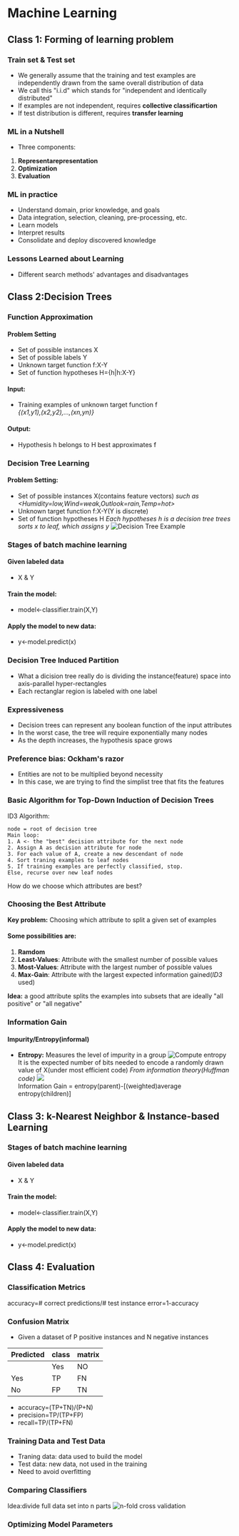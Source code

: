 # Machine Learning
## Class 1: Forming of learning problem
### Train set & Test set
- We generally assume that the training and test examples are independently drawn from the same overall distribution of data
- We call this "i.i.d" which stands for "independent and identically distributed"
- If examples are not independent, requires **collective classificartion**
- If test distribution is different, requires **transfer learning**
### ML in a Nutshell
- Three components:  
1. **Representarepresentation**
2. **Optimization**  
3. **Evaluation**
### ML in practice
- Understand domain, prior knowledge, and goals
- Data integration, selection, cleaning, pre-processing, etc.
- Learn models
- Interpret results
- Consolidate and deploy discovered knowledge
### Lessons Learned about Learning
- Different search methods' advantages and disadvantages
## Class 2:Decision Trees
### Function Approximation
#### Problem Setting
- Set of possible instances X
- Set of possible labels Y
- Unknown target function f:X-Y
- Set of function hypotheses H={h|h:X-Y}
#### Input:
- Training examples of unknown target function f  
*{(x1,y1),(x2,y2),...,(xn,yn)}*
#### Output:
- Hypothesis h belongs to H best approximates f
### Decision Tree Learning
#### Problem Setting:
- Set of possible instances X(contains feature vectors)
*such as <Humidity=low,Wind=weak,Outlook=rain,Temp=hot>*
- Unknown target function f:X-Y(Y is discrete)
- Set of function hypotheses H
*Each hypotheses h is a decision tree*
*trees sorts x to leaf, which assigns y*
![Decision Tree Example](https://image.slidesharecdn.com/l7decision-treetable-130318112451-phpapp01/95/l7-decision-tree-table-21-638.jpg?cb=1363605932)
### Stages of batch machine learning
#### Given __labeled__ data
- X & Y
#### Train the model:
- model<-classifier.train(X,Y)
#### Apply the model to new data:
- y<-model.predict(x)
### Decision Tree Induced Partition
- What a dicision tree really do is dividing the instance(feature) space into axis-parallel hyper-rectangles
- Each rectanglar region is labeled with one label
### Expressiveness
- Decision trees can represent any boolean function of the input attributes
- In the worst case, the tree will require exponentially many nodes
- As the depth increases, the hypothesis space grows
### Preference bias: Ockham's razor
- Entities are not to be multiplied beyond necessity
- In this case, we are trying to find the simplist tree that fits the features
### Basic Algorithm for Top-Down Induction of Decision Trees
ID3 Algorithm:
```
node = root of decision tree
Main loop:  
1. A <- the "best" decision attribute for the next node
2. Assign A as decision attribute for node
3. For each value of A, create a new descendant of node
4. Sort traning examples to leaf nodes
5. If training examples are perfectly classified, stop.
Else, recurse over new leaf nodes
```
How do we choose which attributes are best?
### Choosing the Best Attribute
**Key problem:** Choosing which attribute to split a given set of examples
#### Some possibilities are:
 1. **Ramdom**
 2. **Least-Values**: Attribute with the smallest number of possible values
 3. **Most-Values**: Attribute with the largest number of possible values
 4. **Max-Gain**: Attribute with the largest expected information gained(*ID3* used)

 **Idea:** a good attribute splits the examples into subsets that are ideally "all positive" or "all negative"
 ### Information Gain
 #### Impurity/Entropy(informal)
 - **Entropy:** Measures the level of impurity in a group
 ![Compute entropy](http://www.saedsayad.com/images/Entropy_3.png)  
It is the expected number of bits needed to encode a randomly drawn value of X(under most efficient code)
*From information theory(Huffman code)*
![](https://i.stack.imgur.com/1fEJE.png)  
Information Gain = entropy(parent)-[(weighted)average entropy(children)]

## Class 3: k-Nearest Neighbor & Instance-based Learning
### Stages of batch machine learning
#### Given __labeled__ data
- X & Y
#### Train the model:
- model<-classifier.train(X,Y)
#### Apply the model to new data:
- y<-model.predict(x)
## Class 4: Evaluation
### Classification Metrics
accuracy=# correct predictions/# test instance
error=1-accuracy
### Confusion Matrix
- Given a dataset of P positive instances and N negative instances

|Predicted|class|matrix
| ------ | ------ | ----|
|   | Yes | NO |
| Yes | TP | FN |
| No  | FP | TN |
- accuracy=(TP+TN)/(P+N)
- precision=TP/(TP+FP)
- recall=TP/(TP+FN)

### Training Data and Test Data
- Traning data: data used to build the model
- Test data: new data, not used in the training
- Need to avoid overfitting
### Comparing Classifiers
Idea:divide full data set into n parts
![n-fold cross validation](http://chrisjmccormick.files.wordpress.com/2013/07/10_fold_cv.png)  
### Optimizing Model Parameters
